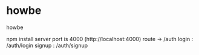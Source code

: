 # howbe
howbe

npm install
server port is 4000 (http://localhost:4000)
route -> /auth
  login : /auth/login
  signup : /auth/signup